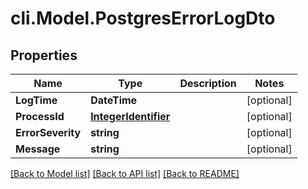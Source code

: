 # cli.Model.PostgresErrorLogDto

## Properties

Name | Type | Description | Notes
------------ | ------------- | ------------- | -------------
**LogTime** | **DateTime** |  | [optional] 
**ProcessId** | [**IntegerIdentifier**](IntegerIdentifier.md) |  | [optional] 
**ErrorSeverity** | **string** |  | [optional] 
**Message** | **string** |  | [optional] 

[[Back to Model list]](../README.md#documentation-for-models) [[Back to API list]](../README.md#documentation-for-api-endpoints) [[Back to README]](../README.md)

